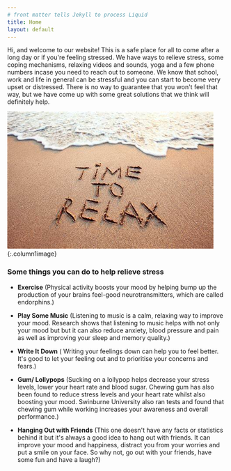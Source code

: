 ```yaml
---
# front matter tells Jekyll to process Liquid
title: Home
layout: default
---
```




Hi, and welcome to our website!
This is a safe place for all to come after a long day or if you're feeling stressed. 
We have ways to relieve stress, some coping mechanisms, relaxing videos and sounds, yoga and a few phone numbers incase you need to reach out to someone.
We know that school, work and life in general can be stressful and you can start to become very upset or distressed. There is no way to guarantee that you won't feel that way, but we have come up with some great solutions that we think will definitely help.



![My example image](/assets/images/Stress%20Relieving%20Pic.jpeg){:.column1image}



### Some things you can do to help relieve stress

- **Exercise** (Physical activity boosts your mood by helping bump up the production of your brains feel-good neurotransmitters, which are called endorphins.)

- **Play Some Music** (Listening to music is a calm, relaxing way to improve your mood. Research shows that listening to music helps with not only your mood but but it can also reduce anxiety, blood pressure and pain as well as improving your sleep and memory quality.)

- **Write It Down** ( Writing your feelings down can help you to feel better. It's good to let your feeling out and to prioritise your concerns and fears.)

- **Gum/ Lollypops** (Sucking on a lollypop helps decrease your stress levels, lower your heart rate and blood sugar. Chewing gum has also been found to reduce stress levels and your heart rate whilst also boosting your mood. Swinburne University also ran tests and found that chewing gum while working increases your awareness and overall performance.)

- **Hanging Out with Friends** (This one doesn't have any facts or statistics behind it but it's always a good idea to hang out with friends. It can improve your mood and happiness, distract you from your worries and put a smile on your face. So why not, go out with your friends, have some fun and have a laugh?)










